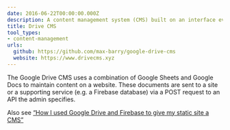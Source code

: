 ```yaml
---
date: 2016-06-22T00:00:00.000Z
description: A content management system (CMS) built on an interface everyone understands.
title: Drive CMS
tool_types:
- content-management
urls:
  github: https://github.com/max-barry/google-drive-cms
  website: https://www.drivecms.xyz
---
```


The Google Drive CMS uses a combination of Google Sheets and Google Docs to maintain content on a website. These documents are sent to a site or a supporting service (e.g. a Firebase database) via a POST request to an API the admin specifies.

Also see [“How I used Google Drive and Firebase to give my static site a CMS”](https://words.mxbry.com/how-i-used-google-drive-and-firebase-to-give-my-static-site-a-cms-7226e01a51b5#.dm0n2lmmb)